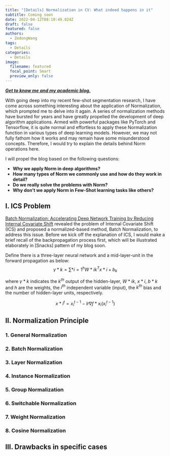 ```yaml
---
title: "[Details] Normalization in CV: What indeed happens in it"
subtitle: Coming soon
date: 2022-04-12T08:10:49.824Z
draft: false
featured: false
authors:
  - ZedongWang
tags:
  - Details
categories:
  - Details
image:
  filename: featured
  focal_point: Smart
  preview_only: false
---
```

***[Get to know me and my academic blog.](https://zedongwang.netlify.app/post/getting-started/)***

With going deep into my recent few-shot segmentation research, I have come across something interesting about the application of Normalization, which prompted me to delve into it again.
A series of normalization methods have bursted for years and have greatly propelled the development of deep algorithm applications. Armed with powerful packages like PyTorch and Tensorflow, it is quite normal and effortless to apply these Normalization function in various types of deep learning models. However, we may not fully fathom how it works and may remain have some misunderstood concepts. Therefore, I would try to explain the details behind Norm operations here.

I will propel the blog based on the following questions:

* **Why we apply Norm in deep algorithms?**
* **How many types of Norm we commonly use and how do they work in detail?**
* **Do we really solve the problems with Norm?**
* **Why don't we apply Norm in Few-Shot learning tasks like others?**

## Ⅰ. ICS Problem

[Batch Normalization: Accelerating Deep Network Training by Reducing Internal Covariate Shift](https://arxiv.org/pdf/1502.03167.pdf) revealed the problem of Internal Covariate Shift (ICS) and proposed a normalized-based method, Batch Normalization, to address this issue. Before we kick off the explanation of ICS, I would make a brief recall of the backpropagation process first, which will be illustrated elaborately in \[Snacks] pattern of my blog soon. 

Define there is a three-layer neural network and a mid-layer-unit in the forward propagation as below:
$$\gamma*{k} =\sum*{i=1}^{h} W*{ik}^{T}x*{i} + b_{k}$$

where $\gamma*{k}$ indicates the $k^{th}$ output of the hidden-layer, $W*{ik}$, $x*{i}$, $b*{k}$ and $h$ are the weights, the $i^{th}$ independent variable (input), the $k^{th}$ bias and the number of hidden-layer units, respectively. 

$$x*i^t=x_i^{t-1}-lr\nabla f*{x_i}(x_i^{t-1})$$

## Ⅱ. Normalization Principle

### 1. General Normalization

### 2. Batch Normalization

### 3. Layer Normalization

### 4. Instance Normalization

### 5. Group Normalization

### 6. Switchable Normalization

### 7. Weight Normalization

### 8. Cosine Normalization

## Ⅲ. Drawbacks in specific cases